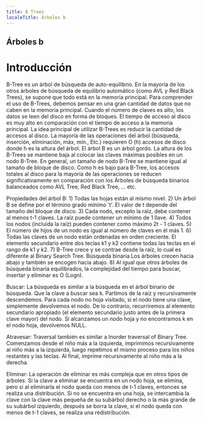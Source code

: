 ```yaml
---
title: B Trees
localeTitle: Árboles b
---
```

## Árboles b

# Introducción

B-Tree es un árbol de búsqueda de auto-equilibrio. En la mayoría de los otros árboles de búsqueda de equilibrio automático (como AVL y Red Black Trees), se supone que todo está en la memoria principal. Para comprender el uso de B-Trees, debemos pensar en una gran cantidad de datos que no caben en la memoria principal. Cuando el número de claves es alto, los datos se leen del disco en forma de bloques. El tiempo de acceso al disco es muy alto en comparación con el tiempo de acceso a la memoria principal. La idea principal de utilizar B-Trees es reducir la cantidad de accesos al disco. La mayoría de las operaciones del árbol (búsqueda, inserción, eliminación, máx, mín., Etc.) requieren O (h) accesos de disco donde h es la altura del árbol. El árbol B es un árbol gordo. La altura de los B-Trees se mantiene baja al colocar las claves máximas posibles en un nodo B-Tree. En general, un tamaño de nodo B-Tree se mantiene igual al tamaño de bloque de disco. Como h es bajo para B-Tree, los accesos totales al disco para la mayoría de las operaciones se reducen significativamente en comparación con los Árboles de búsqueda binarios balanceados como AVL Tree, Red Black Tree, ... etc.

Propiedades del árbol B: 1) Todas las hojas están al mismo nivel. 2) Un árbol B se define por el término grado mínimo 't'. El valor de t depende del tamaño del bloque de disco. 3) Cada nodo, excepto la raíz, debe contener al menos t-1 claves. La raíz puede contener un mínimo de 1 llave. 4) Todos los nodos (incluida la raíz) pueden contener como máximo 2t - 1 claves. 5) El número de hijos de un nodo es igual al número de claves en él más 1. 6) Todas las claves de un nodo están ordenadas en orden creciente. El elemento secundario entre dos teclas k1 y k2 contiene todas las teclas en el rango de k1 y k2. 7) B-Tree crece y se contrae desde la raíz, lo cual es diferente al Binary Search Tree. Búsqueda binaria Los árboles crecen hacia abajo y también se encogen hacia abajo. 8) Al igual que otros árboles de búsqueda binaria equilibrados, la complejidad del tiempo para buscar, insertar y eliminar es O (Logn).

Buscar: La búsqueda es similar a la búsqueda en el árbol binario de búsqueda. Que la clave a buscar sea k. Partimos de la raíz y recursivamente descendemos. Para cada nodo no hoja visitado, si el nodo tiene una clave, simplemente devolvemos el nodo. De lo contrario, recurriremos al elemento secundario apropiado (el elemento secundario justo antes de la primera clave mayor) del nodo. Si alcanzamos un nodo hoja y no encontramos k en el nodo hoja, devolvemos NULL.

Atravesar: Traversal también es similar a Inorder traversal of Binary Tree. Comenzamos desde el niño más a la izquierda, imprimimos recursivamente al niño más a la izquierda, luego repetimos el mismo proceso para los niños restantes y las teclas. Al final, imprime recursivamente al niño más a la derecha.

Eliminar: La operación de eliminar es más compleja que en otros tipos de árboles. Si la clave a eliminar se encuentra en un nodo hoja, se elimina, pero si al eliminarla el nodo queda con menos de t-1 claves, entonces se realiza una distribución. Si no se encuentra en una hoja, se intercambia la clave con la clave más pequeña de su subárbol derecho o la más grande de su subárbol izquierdo, después se borra la clave, si el nodo queda con menos de t-1 claves, se realiza una redistribución.
